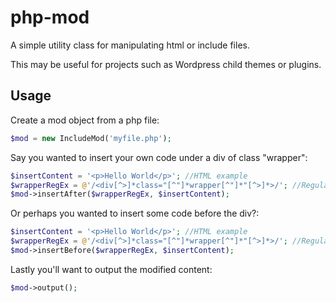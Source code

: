 php-mod
=======

A simple utility class for manipulating html or include files. 

This may be useful for projects such as Wordpress child themes or plugins.

Usage
-----

Create a mod object from a php file:
```php
$mod = new IncludeMod('myfile.php'); 
```

Say you wanted to insert your own code under a div of class "wrapper":
```php
$insertContent = '<p>Hello World</p>'; //HTML example
$wrapperRegEx = @'/<div[^>]*class="[^"]*wrapper[^"]*"[^>]*>/'; //Regular expression for the open tag
$mod->insertAfter($wrapperRegEx, $insertContent);
```

Or perhaps you wanted to insert some code before the div?:
```php
$insertContent = '<p>Hello World</p>'; //HTML example
$wrapperRegEx = @'/<div[^>]*class="[^"]*wrapper[^"]*"[^>]*>/'; //Regular expression for the open tag
$mod->insertBefore($wrapperRegEx, $insertContent);
```

Lastly you'll want to output the modified content:
```php
$mod->output();
```
